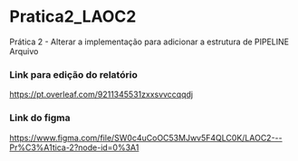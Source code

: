 # Pratica2_LAOC2

Prática 2 - Alterar a implementação para adicionar a estrutura de PIPELINE Arquivo

### Link para edição do relatório

https://pt.overleaf.com/9211345531zxxsvvccqqdj

### Link do figma

https://www.figma.com/file/SW0c4uCoOC53MJwv5F4QLC0K/LAOC2---Pr%C3%A1tica-2?node-id=0%3A1
